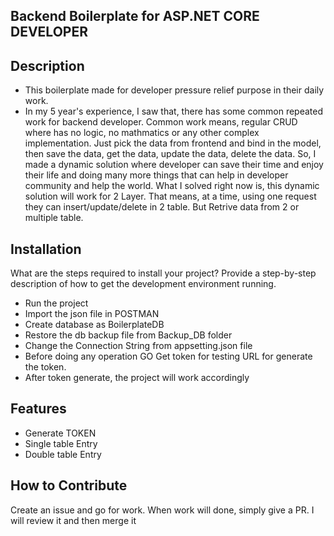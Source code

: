 ## Backend Boilerplate for ASP.NET CORE DEVELOPER

## Description

- This boilerplate made for developer pressure relief purpose in their daily work.
- In my 5 year's experience, I saw that, there has some common repeated work for backend developer. Common work means, regular CRUD where has no logic, no mathmatics or any other complex implementation. Just pick the data from frontend and bind in the model, then save the data, get the data, update the data, delete the data. So, I made a dynamic solution where developer can save their time and enjoy their life and doing many more things that can help in developer community and help the world. What I solved right now is, this dynamic solution will work for 2 Layer. That means, at a time, using one request they can insert/update/delete in 2 table. But Retrive data from 2 or multiple table.


## Installation

What are the steps required to install your project? Provide a step-by-step description of how to get the development environment running.

- Run the project
- Import the json file in POSTMAN
- Create database as BoilerplateDB
- Restore the db backup file from Backup_DB folder
- Change the Connection String from appsetting.json file
- Before doing any operation GO Get token for testing URL for generate the token. 
- After token generate, the project will work accordingly

## Features

- Generate TOKEN
- Single table Entry
- Double table Entry


## How to Contribute

Create an issue and go for work. When work will done, simply give a PR. I will review it and then merge it
